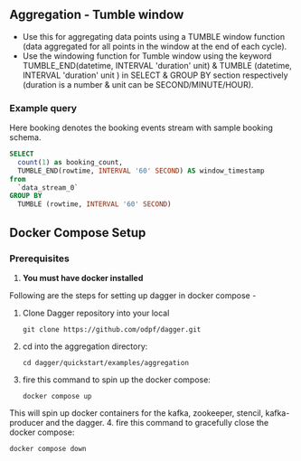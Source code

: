 ## Aggregation - Tumble window

- Use this for aggregating data points using a TUMBLE window function (data aggregated for all points in the window at the end of each cycle).
- Use the windowing function for Tumble window using the keyword TUMBLE_END(datetime, INTERVAL 'duration' unit) & TUMBLE (datetime, INTERVAL 'duration' unit ) in SELECT & GROUP BY section respectively (duration is a number & unit can be SECOND/MINUTE/HOUR).

### Example query

Here booking denotes the booking events stream with sample booking schema.

```SQL
SELECT
  count(1) as booking_count,
  TUMBLE_END(rowtime, INTERVAL '60' SECOND) AS window_timestamp
from
  `data_stream_0`
GROUP BY
  TUMBLE (rowtime, INTERVAL '60' SECOND)
```

## Docker Compose Setup

### Prerequisites

1. **You must have docker installed**

Following are the steps for setting up dagger in docker compose -
1. Clone Dagger repository into your local

   ```shell
   git clone https://github.com/odpf/dagger.git
   ```
2. cd into the aggregation directory:
   ```shell
   cd dagger/quickstart/examples/aggregation 
   ```
3. fire this command to spin up the docker compose:
   ```shell
   docker compose up 
   ```
This will spin up docker containers for the kafka, zookeeper, stencil, kafka-producer and the dagger.
4. fire this command to gracefully close the docker compose:
   ```shell
   docker compose down 
   ```
   